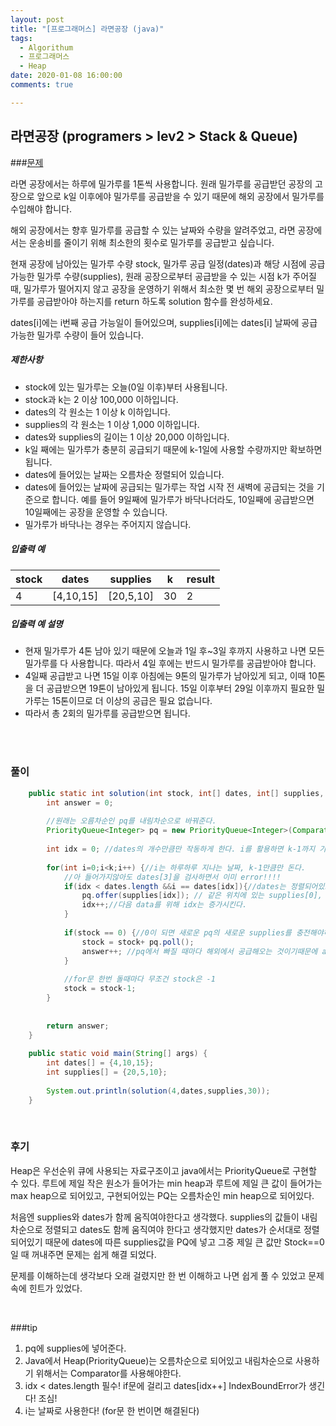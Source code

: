 ```yaml
---
layout: post
title: "[프로그래머스] 라면공장 (java)"
tags:
  - Algorithum
  - 프로그래머스
  - Heap
date: 2020-01-08 16:00:00
comments: true

---
```


## 라면공장 (programers > lev2 > Stack & Queue)

###[문제](https://programmers.co.kr/learn/courses/30/lessons/42629)

라면 공장에서는 하루에 밀가루를 1톤씩 사용합니다. 원래 밀가루를 공급받던 공장의 고장으로 앞으로 k일 이후에야 밀가루를 공급받을 수 있기 때문에 해외 공장에서 밀가루를 수입해야 합니다.

해외 공장에서는 향후 밀가루를 공급할 수 있는 날짜와 수량을 알려주었고, 라면 공장에서는 운송비를 줄이기 위해 최소한의 횟수로 밀가루를 공급받고 싶습니다.

현재 공장에 남아있는 밀가루 수량 stock, 밀가루 공급 일정(dates)과 해당 시점에 공급 가능한 밀가루 수량(supplies), 원래 공장으로부터 공급받을 수 있는 시점 k가 주어질 때, 밀가루가 떨어지지 않고 공장을 운영하기 위해서 최소한 몇 번 해외 공장으로부터 밀가루를 공급받아야 하는지를 return 하도록 solution 함수를 완성하세요.

dates[i]에는 i번째 공급 가능일이 들어있으며, supplies[i]에는 dates[i] 날짜에 공급 가능한 밀가루 수량이 들어 있습니다.

##### 제한사항

- stock에 있는 밀가루는 오늘(0일 이후)부터 사용됩니다.
- stock과 k는 2 이상 100,000 이하입니다.
- dates의 각 원소는 1 이상 k 이하입니다.
- supplies의 각 원소는 1 이상 1,000 이하입니다.
- dates와 supplies의 길이는 1 이상 20,000 이하입니다.
- k일 째에는 밀가루가 충분히 공급되기 때문에 k-1일에 사용할 수량까지만 확보하면 됩니다.
- dates에 들어있는 날짜는 오름차순 정렬되어 있습니다.
- dates에 들어있는 날짜에 공급되는 밀가루는 작업 시작 전 새벽에 공급되는 것을 기준으로 합니다. 예를 들어 9일째에 밀가루가 바닥나더라도, 10일째에 공급받으면 10일째에는 공장을 운영할 수 있습니다.
- 밀가루가 바닥나는 경우는 주어지지 않습니다.

##### 입출력 예

| stock | dates     | supplies  | k    | result |
| ----- | --------- | --------- | ---- | ------ |
| 4     | [4,10,15] | [20,5,10] | 30   | 2      |

##### 입출력 예 설명

- 현재 밀가루가 4톤 남아 있기 때문에 오늘과 1일 후~3일 후까지 사용하고 나면 모든 밀가루를 다 사용합니다. 따라서 4일 후에는 반드시 밀가루를 공급받아야 합니다.
- 4일째 공급받고 나면 15일 이후 아침에는 9톤의 밀가루가 남아있게 되고, 이때 10톤을 더 공급받으면 19톤이 남아있게 됩니다. 15일 이후부터 29일 이후까지 필요한 밀가루는 15톤이므로 더 이상의 공급은 필요 없습니다.
- 따라서 총 2회의 밀가루를 공급받으면 됩니다.

<br>

<br>

### 풀이

```java
    public static int solution(int stock, int[] dates, int[] supplies, int k) {
        int answer = 0;
        
        //원래는 오름차순인 pq를 내림차순으로 바꿔준다.
        PriorityQueue<Integer> pq = new PriorityQueue<Integer>(Comparator.reverseOrder());
        
        int idx = 0; //dates의 개수만큼만 작동하게 한다. i를 활용하면 k-1까지 가니까 다른 변수 사용해야함
        
        for(int i=0;i<k;i++) {//i는 하루하루 지나는 날짜, k-1만큼만 돈다.
        	//아 들어가지않아도 dates[3]을 검사하면서 이미 error!!!!
        	if(idx < dates.length &&i == dates[idx]){//dates는 정렬되어있으므로 dates[0], dates[1], dates[2]..
        		pq.offer(supplies[idx]); // 같은 위치에 있는 supplies[0], supplies[1],,,을 pq에 넣고
        		idx++;//다음 data를 위해 idx는 증가시킨다.
        	}
        	
        	if(stock == 0) {//0이 되면 새로운 pq의 새로운 supplies를 충전해야하고 이때 맨앞에있는 값이 제일 크므로 stock에 더해줌
        		stock = stock+ pq.poll();
        		answer++; //pq에서 빠질 때마다 해외에서 공급해오는 것이기때문에 answer+1
        	}
        	
        	//for문 한번 돌때마다 무조건 stock은 -1
        	stock = stock-1;
        }
        
        
        return answer;
    }
    
	public static void main(String[] args) {
		int dates[] = {4,10,15};
		int supplies[] = {20,5,10};
		
		System.out.println(solution(4,dates,supplies,30));
	}
```

<br>

### 후기

Heap은 우선순위 큐에 사용되는 자료구조이고 java에서는 PriorityQueue로 구현할 수 있다.  루트에 제일 작은 원소가 들어가는 min heap과 루트에 제일 큰 값이 들어가는 max heap으로 되어있고, 구현되어있는 PQ는 오름차순인 min heap으로 되어있다. <br>

처음엔 supplies와 dates가 함께 움직여야한다고 생각했다. supplies의 값들이 내림차순으로 정렬되고 dates도 함께 움직여야 한다고 생각했지만 dates가 순서대로 정렬되어있기 때문에 dates에 따른 supplies값을 PQ에 넣고 그중 제일 큰 값만 Stock==0 일 때  꺼내주면 문제는 쉽게 해결 되었다.<br>

문제를 이해하는데 생각보다 오래 걸렸지만 한 번 이해하고 나면 쉽게 풀 수 있었고 문제 속에 힌트가 있었다.

<br>

###tip

1. pq에 supplies에 넣어준다.
2. Java에서 Heap(PriorityQueue)는 오름차순으로 되어있고 내림차순으로 사용하기 위해서는 Comparator를 사용해야한다.
3. idx < dates.length 필수! if문에 걸리고 dates[idx++] IndexBoundError가 생긴다! 조심!
4. i는 날짜로 사용한다! (for문 한 번이면 해결된다)



<br>